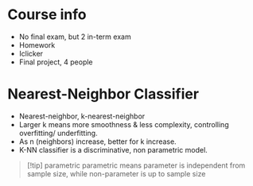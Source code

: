 # Course info
- No final exam, but 2 in-term exam
- Homework 
- Iclicker
- Final project, 4 people

# Nearest-Neighbor Classifier
- Nearest-neighbor, k-nearest-neighbor
- Larger k means more smoothness & less complexity, controlling overfitting/ underfitting.
- As n (neighbors) increase, better for k increase.
- K-NN classifier is a discriminative, non parametric model. 
> [!tip] parametric
> parametric means parameter is independent from sample size, while non-parameter is up to sample size